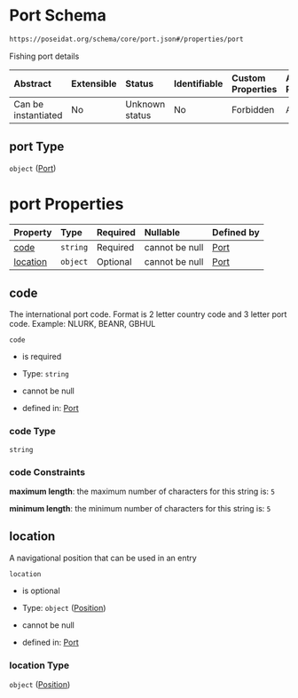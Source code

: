 # Port Schema

```txt
https://poseidat.org/schema/core/port.json#/properties/port
```

Fishing port details

| Abstract            | Extensible | Status         | Identifiable | Custom Properties | Additional Properties | Access Restrictions | Defined In                                                         |
| :------------------ | :--------- | :------------- | :----------- | :---------------- | :-------------------- | :------------------ | :----------------------------------------------------------------- |
| Can be instantiated | No         | Unknown status | No           | Forbidden         | Allowed               | none                | [arrival.json*](schemas/entry/arrival.json "open original schema") |

## port Type

`object` ([Port](arrival-properties-port.md))

# port Properties

| Property              | Type     | Required | Nullable       | Defined by                                                                                                                  |
| :-------------------- | :------- | :------- | :------------- | :-------------------------------------------------------------------------------------------------------------------------- |
| [code](#code)         | `string` | Required | cannot be null | [Port](port-properties-code.md "https://poseidat.org/schema/core/port.json#/properties/code")                               |
| [location](#location) | `object` | Optional | cannot be null | [Port](trip-entry-properties-position.md "https://poseidat.org/schema/core/measurement/position.json#/properties/location") |

## code

The international port code. Format is 2 letter country code and 3 letter port code. Example: NLURK, BEANR, GBHUL

`code`

*   is required

*   Type: `string`

*   cannot be null

*   defined in: [Port](port-properties-code.md "https://poseidat.org/schema/core/port.json#/properties/code")

### code Type

`string`

### code Constraints

**maximum length**: the maximum number of characters for this string is: `5`

**minimum length**: the minimum number of characters for this string is: `5`

## location

A navigational position that can be used in an entry

`location`

*   is optional

*   Type: `object` ([Position](trip-entry-properties-position.md))

*   cannot be null

*   defined in: [Port](trip-entry-properties-position.md "https://poseidat.org/schema/core/measurement/position.json#/properties/location")

### location Type

`object` ([Position](trip-entry-properties-position.md))
